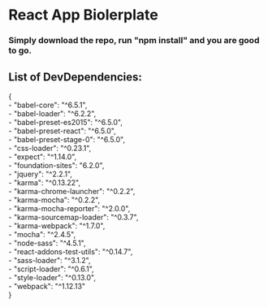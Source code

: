 
# React App Biolerplate

### Simply download the repo, run "npm install" and you are good to go.

## List of DevDependencies: <br />
  { <br />
      - "babel-core": "^6.5.1", <br />
      - "babel-loader": "^6.2.2", <br />
      - "babel-preset-es2015": "^6.5.0", <br />
      - "babel-preset-react": "^6.5.0", <br />
      - "babel-preset-stage-0": "^6.5.0",<br />
      - "css-loader": "^0.23.1", <br />
      - "expect": "^1.14.0", <br />
      - "foundation-sites": "6.2.0", <br />
      - "jquery": "^2.2.1", <br />
      - "karma": "^0.13.22", <br />
      - "karma-chrome-launcher": "^0.2.2", <br />
      - "karma-mocha": "^0.2.2", <br />
      - "karma-mocha-reporter": "^2.0.0", <br />
      - "karma-sourcemap-loader": "^0.3.7", <br />
      - "karma-webpack": "^1.7.0", <br />
      - "mocha": "^2.4.5", <br />
      - "node-sass": "^4.5.1", <br />
      - "react-addons-test-utils": "^0.14.7", <br />
      - "sass-loader": "^3.1.2", <br />
      - "script-loader": "^0.6.1", <br />
      - "style-loader": "^0.13.0", <br />
      - "webpack": "^1.12.13" <br />
  }
